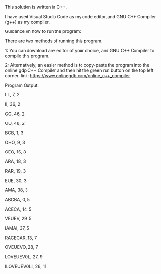 ﻿This solution is written in C++.

I have used Visual Studio Code as my code editor, and GNU C++ Compiler (g++) as my compiler.

Guidance on how to run the program:

There are two methods of running this program.

1: You can download any editor of your choice, and GNU C++ Compiler to compile this program.

2: Alternatively, an easier method is to copy-paste the program into the online gdp C++ Compiler and then
   hit the green run button on the top left corner.
   link: https://www.onlinegdb.com/online_c++_compiler
   
Program Output:

LL, 7, 2

II, 36, 2

GG, 46, 2

OO, 48, 2

BCB, 1, 3

OHO, 9, 3

CEC, 15, 3

ARA, 18, 3

RAR, 19, 3

EUE, 30, 3

AMA, 38, 3

ABCBA, 0, 5

ACECA, 14, 5

VEUEV, 29, 5

IAMAI, 37, 5

RACECAR, 13, 7

OVEUEVO, 28, 7

LOVEUEVOL, 27, 9

ILOVEUEVOLI, 26, 11
